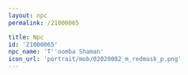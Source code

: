 ```yaml
---
layout: npc
permalink: /21000065

title: Npc
id: '21000065'
npc_name: 'T''oomba Shaman'
icon_url: 'portrait/mob/02020082_m_redmask_p.png'
---
```

